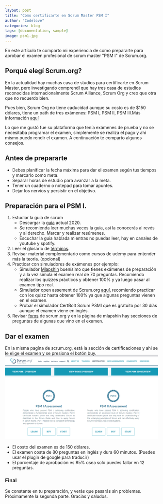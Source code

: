 ```yaml
---
layout: post
title: "Cómo certificarte en Scrum Master PSM I"
author: "Codelove"
categories: blog
tags: [documentation, sample]
image: psm1.jpg
---
```


En este artículo te comparto mi experiencia de como prepararte para aprobar el examen profesional de scrum master "PSM I" de Scrum.org.

## Porqué elegí Scrum.org?

En la actualidad hay muchas casa de studios para certificarte en Scrum Master, pero investigando comprendí que hay tres casa de estudios reconocidas internacionalmente Scrum Alliance, Scrum Org y creo que otra que no recuerdo bien.

Pues bien, Scrum Org no tiene caducidad aunque su costo es de $150 dólares, tiene un path de tres exámenes: PSM I, PSM II, PSM III.Más información [aquí](https://www.scrum.org/professional-scrum-certifications/professional-scrum-master-assessments)

Lo que me gustó fue su plataforma que tenía exámenes de prueba y no se necesitaba programar el examen, simplemente se realiza el pago y ahi mismo puedo rendir el examen.
A continuación te comparto algunos consejos.

## Antes de prepararte

- Debes planificar la fecha máxima para dar el examen según tus tiempos y marcarlo como meta.
- Separar horas de estudio para avanzar a la meta.
- Tener un cuaderno o notepad para tomar apuntes.
- Dejar los nervios y persistir en el objetivo.

## Preparación para el PSM I.

1. Estudiar la guía de scrum
   - Descargar la [guia](https://www.scrumguides.org/docs/scrumguide/v2020/2020-Scrum-Guide-Spanish-European.pdf) actual 2020.
   - Se recomienda leer muchas veces la guia, asi la conocerás al revés y al derecho. Marcar y realizar resúmenes.
   - Escuchar la guia hablada mientras no puedas leer, hay en canales de youtube y spotify.
2. Leer el glosario de [términos](https://www.scrum.org/resources/scrum-glossary).
3. Revisar material complementario como cursos de udemy para entender más la teoria. (opcional)
4. Practicar con simuladores de exámenes por ejemplo:
   - Simulador [Mlapshin](https://mlapshin.com/index.php/scrum-quizzes) buenísimo que tienes exámenes de preparación y a la vez simula el examen real de 70 preguntas. Recomiendo realizar los quizzes prácticos y obtener 100% y ya luego pasar al examen tipo real.
   - Simulador open assement de Scrum.org [aquí](https://www.scrum.org/open-assessments/scrum-open), recomiendo practicar con los quizz hasta obtener 100% ya que algunas preguntas vienen en el examen.
   - Probar el simulador CertBolt Scrum PSMI que es gratuito por 30 días aunque el examen viene en inglés.
5. Revisar [foros](https://www.scrum.org/forum/scrum-forum/) de scrum.org y en la página de mlapshin hay secciones de preguntas de algunas que vino en el examen.

## Dar el examen

En la misma pagína de scrum.org, está la sección de certificaciones y ahi se le elige el examen y se presiona el botón buy.
![](../assets/img/examen.png)

- El costo del examen es de 150 dólares.
- El examen costa de 80 preguntas en inglés y dura 60 minutos. (Puedes usar el plugin de google para traducir)
- El porcentaje de aprobación es 85% osea solo puedes fallar en 12 preguntas.

### Final

Se constante en tu preparación, y verás que pasarás sin problemas.
Próximamente la segunda parte.
Gracias y saludos.

